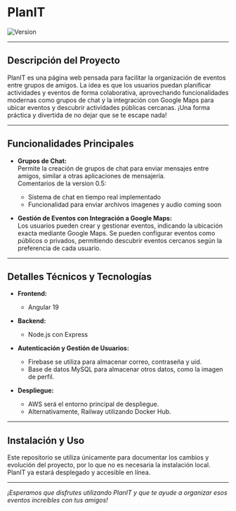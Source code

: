 # PlanIT

![Version](https://img.shields.io/badge/version-0.5-blue)

---

## Descripción del Proyecto

PlanIT es una página web pensada para facilitar la organización de eventos entre grupos de amigos. La idea es que los usuarios puedan planificar actividades y eventos de forma colaborativa, aprovechando funcionalidades modernas como grupos de chat y la integración con Google Maps para ubicar eventos y descubrir actividades públicas cercanas. ¡Una forma práctica y divertida de no dejar que se te escape nada!

---

## Funcionalidades Principales

- **Grupos de Chat:**  
  Permite la creación de grupos de chat para enviar mensajes entre amigos, similar a otras aplicaciones de mensajería.  
  Comentarios de la version 0.5:
  - Sistema de chat en tiempo real implementado
  - Funcionalidad para enviar archivos imagenes y audio coming soon
  <!-- Comentario: Integración de chat para comunicación instantánea -->

- **Gestión de Eventos con Integración a Google Maps:**  
  Los usuarios pueden crear y gestionar eventos, indicando la ubicación exacta mediante Google Maps. Se pueden configurar eventos como públicos o privados, permitiendo descubrir eventos cercanos según la preferencia de cada usuario.  
  <!-- Comentario: Utilización de Google Maps para mejorar la experiencia de localización -->

---

## Detalles Técnicos y Tecnologías

- **Frontend:**  
  - Angular 19

- **Backend:**  
  - Node.js con Express

- **Autenticación y Gestión de Usuarios:**  
  - Firebase se utiliza para almacenar correo, contraseña y uid.
  - Base de datos MySQL para almacenar otros datos, como la imagen de perfil.

- **Despliegue:**  
  - AWS será el entorno principal de despliegue.
  - Alternativamente, Railway utilizando Docker Hub.

---

## Instalación y Uso

Este repositorio se utiliza únicamente para documentar los cambios y evolución del proyecto, por lo que no es necesaria la instalación local. PlanIT ya estará desplegado y accesible en línea.

---

*¡Esperamos que disfrutes utilizando PlanIT y que te ayude a organizar esos eventos increíbles con tus amigos!*